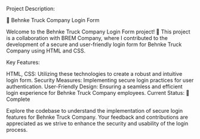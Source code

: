 Project Description:

🚛 Behnke Truck Company Login Form

Welcome to the Behnke Truck Company Login Form project! 📝 This project is a collaboration with BREM Company, where I contributed to the development of a secure and user-friendly login form for Behnke Truck Company using HTML and CSS.

Key Features:

HTML, CSS: Utilizing these technologies to create a robust and intuitive login form.
Security Measures: Implementing secure login practices for user authentication.
User-Friendly Design: Ensuring a seamless and efficient login experience for Behnke Truck Company employees.
Current Status:
🔐 Complete

Explore the codebase to understand the implementation of secure login features for Behnke Truck Company. Your feedback and contributions are appreciated as we strive to enhance the security and usability of the login process.
